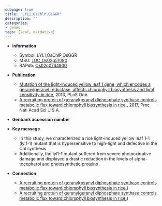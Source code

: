 ```yaml
---
subpage: true
title: "LYL1,OsChlP,OsGGR"
description: ""
categories:
- genes
tags: [leaf, oxidative]
---
```


* **Information**  
    + Symbol: LYL1,OsChlP,OsGGR  
    + MSU: [LOC_Os02g51080](http://rice.plantbiology.msu.edu/cgi-bin/ORF_infopage.cgi?orf=LOC_Os02g51080)  
    + RAPdb: [Os02g0744900](http://rapdb.dna.affrc.go.jp/viewer/gbrowse_details/irgsp1?name=Os02g0744900)  

* **Publication**  
    + [Mutation of the light-induced yellow leaf 1 gene, which encodes a geranylgeranyl reductase, affects chlorophyll biosynthesis and light sensitivity in rice](http://www.ncbi.nlm.nih.gov/pubmed?term=Mutation+of+the+light-induced+yellow+leaf+1+gene,+which+encodes+a+geranylgeranyl+reductase,+affects+chlorophyll+biosynthesis+and+light+sensitivity+in+rice%5BTitle%5D), 2013, PLoS One.
    + [A recruiting protein of geranylgeranyl diphosphate synthase controls metabolic flux toward chlorophyll biosynthesis in rice.](http://www.ncbi.nlm.nih.gov/pubmed?term=A+recruiting+protein+of+geranylgeranyl+diphosphate+synthase+controls+metabolic+flux+toward+chlorophyll+biosynthesis+in+rice.%5BTitle%5D), 2017, Proc Natl Acad Sci U S A.

* **Genbank accession number**  

* **Key message**  
    + In this study, we characterized a rice light-induced yellow leaf 1-1 (lyl1-1) mutant that is hypersensitive to high-light and defective in the Chl synthesis
    + Additionally, the lyl1-1 mutant suffered from severe photooxidative damage and displayed a drastic reduction in the levels of alpha-tocopherol and photosynthetic proteins

* **Connection**  
    + [A recruiting protein of geranylgeranyl diphosphate synthase controls metabolic flux toward chlorophyll biosynthesis in rice.](OsCHLG))
    + [A recruiting protein of geranylgeranyl diphosphate synthase controls metabolic flux toward chlorophyll biosynthesis in rice.](OsCHLG))



